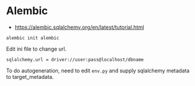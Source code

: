 # Alembic

- https://alembic.sqlalchemy.org/en/latest/tutorial.html

```
alembic init alembic
```

Edit ini file to change url.

```
sqlalchemy.url = driver://user:pass@localhost/dbname
```

To do autogeneration, need to edit `env.py` and supply sqlalchemy 
metadata to target_metadata.

